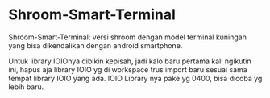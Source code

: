 Shroom-Smart-Terminal 
===================== 

Shroom-Smart-Terminal: versi shroom dengan model terminal kuningan yang bisa dikendalikan dengan android smartphone. 

Untuk library IOIOnya dibikin kepisah, jadi kalo baru pertama kali ngikutin ini, hapus aja library IOIO yg di workspace trus import baru sesuai sama tempat library IOIO yang ada. 
IOIO Library nya pake yg 0400, bisa dicoba yg lebih baru. 
